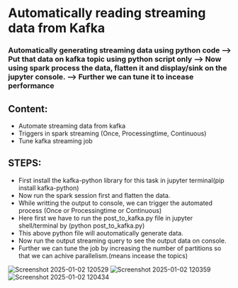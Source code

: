 # Automatically reading streaming data from Kafka

### Automatically generating streaming data using python code --> Put that data on kafka topic using python script only --> Now using spark process the data, flatten it and display/sink on the jupyter console. --> Further we can tune it to incease performance

## Content:
- Automate streaming data from kafka
- Triggers in spark streaming (Once, Processingtime, Continuous)
- Tune kafka streaming job

## STEPS:
- First install the kafka-python library for this task in jupyter terminal(pip install kafka-python)
- Now run the spark session first and flatten the data.
- While writting the output to console, we can trigger the automated process (Once or Processingtime or Continuous)
- Here first we have to run the post_to_kafka.py file in jupyter shell/terminal by (python post_to_kafka.py)
- This above python file will aoutomatically generate data.
- Now run the output streaming query to see the output data on console.
- Further we can tune the job by increasing the number of partitions so that we can achive parallelism.(means incease the topics)

![Screenshot 2025-01-02 120529](https://github.com/user-attachments/assets/09ec573f-ae2a-4ecc-bf27-5447d06407f1)
![Screenshot 2025-01-02 120359](https://github.com/user-attachments/assets/b883c710-f762-4f5d-9699-8e3f3ecdfae9)
![Screenshot 2025-01-02 120434](https://github.com/user-attachments/assets/ce9f457b-9f6f-428d-a137-5a9ba7f1acaf)
